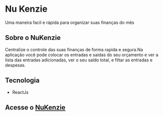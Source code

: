 # Nu Kenzie

Uma maneira facil e rápida para organizar suas finanças do mês

## Sobre o NuKenzie 

Centralize o controle das suas finanças de forma rapida e segura.Na aplicação você pode colocar os entradas e saidas do seu orçamento e ver a lista das entradas adicionadas, ver o seu saldo total, e filtar as entradas e despesas.

## Tecnologia 

- ReactJs


## Acesse o [NuKenzie](https://react-entrega-s1-nu-kenzie-emillyalmeida.vercel.app/)

